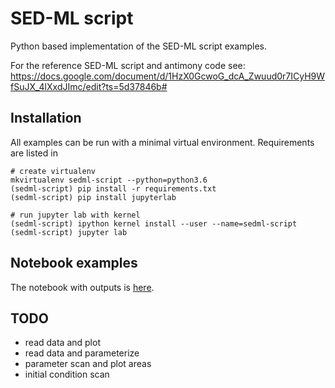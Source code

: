 # SED-ML script

Python based implementation of the SED-ML script examples.

For the reference SED-ML script and antimony code see: 
https://docs.google.com/document/d/1HzX0GcwoG_dcA_Zwuud0r7ICyH9WfSuJX_4lXxdJImc/edit?ts=5d37846b#

## Installation
All examples can be run with a minimal virtual environment.
Requirements are listed in 
```
# create virtualenv
mkvirtualenv sedml-script --python=python3.6
(sedml-script) pip install -r requirements.txt
(sedml-script) pip install jupyterlab

# run jupyter lab with kernel
(sedml-script) ipython kernel install --user --name=sedml-script
(sedml-script) jupyter lab
```

## Notebook examples
The notebook with outputs is [here](sedml-script.ipynb).


## TODO
- read data and plot
- read data and parameterize
- parameter scan and plot areas
- initial condition scan